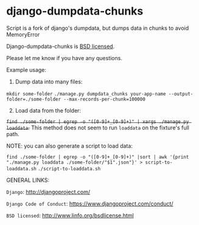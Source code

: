 django-dumpdata-chunks
======================

Script is a fork of django's dumpdata, but dumps data in chunks to avoid MemoryError

Django-dumpdata-chunks is [BSD licensed](http://www.linfo.org/bsdlicense.html).

Please let me know if you have any questions.

Example usage:

1) Dump data into many files:

`mkdir some-folder`
`./manage.py dumpdata_chunks your-app-name --output-folder=./some-folder --max-records-per-chunk=100000`

2) Load data from the folder:

<del>`find ./some-folder | egrep -o "([0-9]+_[0-9]+)" | xargs ./manage.py loaddata`.</del> This method does not seem to run `loaddata` on the fixture's full path.

NOTE: you can also generate a script to load data:

`find ./some-folder | egrep -o "([0-9]+_[0-9]+)" |sort | awk '{print "./manage.py loaddata ./some-folder/"$1".json"}' > script-to-loaddata.sh`
`./script-to-loaddata.sh`

GENERAL LINKS:

`Django`: http://djangoproject.com/

`Django Code of Conduct`: https://www.djangoproject.com/conduct/

`BSD licensed`: http://www.linfo.org/bsdlicense.html